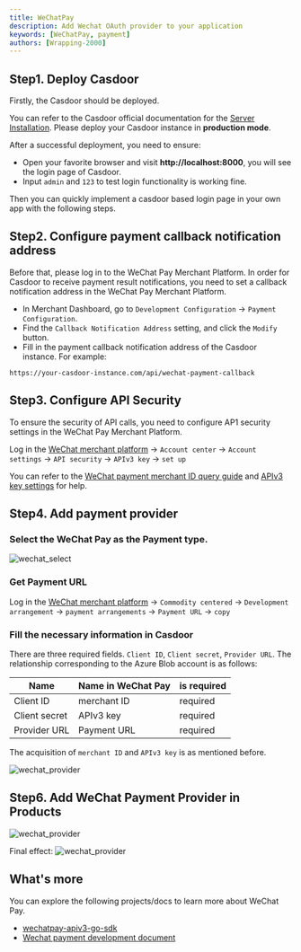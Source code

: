 ```yaml
---
title: WeChatPay
description: Add Wechat OAuth provider to your application
keywords: [WeChatPay, payment]
authors: [Wrapping-2000]
---
```

## Step1. Deploy Casdoor

Firstly, the Casdoor should be deployed.

You can refer to the Casdoor official documentation for the [Server Installation](/docs/basic/server-installation). Please deploy your Casdoor instance in **production mode**.

After a successful deployment, you need to ensure:

- Open your favorite browser and visit **http://localhost:8000**, you will see the login page of Casdoor.
- Input `admin` and `123` to test login functionality is working fine.

Then you can quickly implement a casdoor based login page in your own app with the following steps.

## Step2. Configure payment callback notification address
Before that, please log in to the WeChat Pay Merchant Platform. In order for Casdoor to receive payment result notifications, you need to set a callback notification address in the WeChat Pay Merchant Platform.
- In Merchant Dashboard, go to `Development Configuration` -> `Payment Configuration`.
- Find the `Callback Notification Address` setting, and click the `Modify` button.
- Fill in the payment callback notification address of the Casdoor instance. For example:

```
https://your-casdoor-instance.com/api/wechat-payment-callback
```

## Step3. Configure API Security
To ensure the security of API calls, you need to configure AP1 security settings in the WeChat Pay Merchant Platform. 

Log in the [WeChat merchant platform](https://pay.weixin.qq.com/) -> `Account center` -> `Account settings` -> `API security` -> `APIv3 key` -> `set up`

You can refer to the [WeChat payment merchant ID query guide](https://kf.qq.com/faq/200729EZ7fEj200729aumYR7.html) and [APIv3 key settings](https://kf.qq.com/faq/180830E36vyQ180830AZFZvu.html) for help.

## Step4. Add payment provider
### Select the WeChat Pay as the Payment type.

![wechat_select](/img/providers/payment/wechat_select.png)

### Get Payment URL
Log in the [WeChat merchant platform](https://pay.weixin.qq.com/) -> `Commodity centered` -> `Development arrangement` -> `payment arrangements` -> `Payment URL` -> `copy`

### Fill the necessary information in Casdoor

There are three required fields. `Client ID`, `Client secret`, `Provider URL`. The relationship corresponding to the Azure Blob account is as follows:

| Name          | Name in WeChat Pay |   is required |
|---------------|--------------------|  ----         |
| Client ID     | merchant ID        | required     |
| Client secret | APIv3 key          | required      |
| Provider URL  | Payment URL        | required      |

The acquisition of `merchant ID` and `APIv3 key` is as mentioned before.

![wechat_provider](/img/providers/payment/wechat_Provider.png)

## Step6. Add WeChat Payment Provider in Products

![wechat_provider](/img/providers/payment/wechat_products.png)


Final effect:
![wechat_provider](/img/providers/payment/wechat_result.png)


## What's more

You can explore the following projects/docs to learn more about WeChat Pay.

- [wechatpay-apiv3-go-sdk](https://github.com/wechatpay-apiv3/wechatpay-go)
- [Wechat payment development document](https://pay.weixin.qq.com/wiki/doc/api/index.html)

